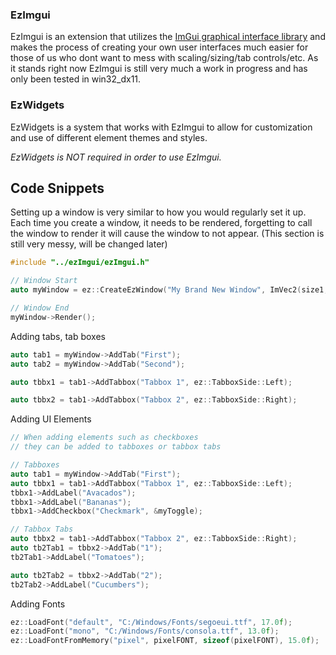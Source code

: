 ### EzImgui 

EzImgui is an extension that utilizes the [ImGui graphical interface library](https://github.com/ocornut/imgui) and makes the process of creating your own user interfaces much easier for those of us who dont want to mess with scaling/sizing/tab controls/etc. As it stands right now EzImgui is still very much a work in progress and has only been tested in win32_dx11. 

### EzWidgets

EzWidgets is a system that works with EzImgui to allow for customization and use of different element themes and styles.

*EzWidgets is NOT required in order to use EzImgui.*

## Code Snippets

Setting up a window is very similar to how you would regularly set it up. Each time you create a window, it needs to be rendered, forgetting to call the window to render it will cause the window to not appear. (This section is still very messy, will be changed later)

```cpp
#include "../ezImgui/ezImgui.h"

// Window Start
auto myWindow = ez::CreateEzWindow("My Brand New Window", ImVec2(size1, size2), WINDOW_FLAGS, true);

// Window End
myWindow->Render();

```

Adding tabs, tab boxes
```cpp
auto tab1 = myWindow->AddTab("First");
auto tab2 = myWindow->AddTab("Second");

auto tbbx1 = tab1->AddTabbox("Tabbox 1", ez::TabboxSide::Left);

auto tbbx2 = tab1->AddTabbox("Tabbox 2", ez::TabboxSide::Right);

```

Adding UI Elements
```cpp
// When adding elements such as checkboxes
// they can be added to tabboxes or tabbox tabs

// Tabboxes
auto tab1 = myWindow->AddTab("First");
auto tbbx1 = tab1->AddTabbox("Tabbox 1", ez::TabboxSide::Left);
tbbx1->AddLabel("Avacados");
tbbx1->AddLabel("Bananas");
tbbx1->AddCheckbox("Checkmark", &myToggle);

// Tabbox Tabs
auto tbbx2 = tab1->AddTabbox("Tabbox 2", ez::TabboxSide::Right);
auto tb2Tab1 = tbbx2->AddTab("1");
tb2Tab1->AddLabel("Tomatoes");

auto tb2Tab2 = tbbx2->AddTab("2");
tb2Tab2->AddLabel("Cucumbers");

```




Adding Fonts
```cpp
ez::LoadFont("default", "C:/Windows/Fonts/segoeui.ttf", 17.0f);
ez::LoadFont("mono", "C:/Windows/Fonts/consola.ttf", 13.0f);
ez::LoadFontFromMemory("pixel", pixelFONT, sizeof(pixelFONT), 15.0f);

```
